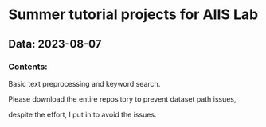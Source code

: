 # Summer tutorial projects for AIIS Lab

## Data: 2023-08-07

### Contents:

Basic text preprocessing and keyword search.

Please download the entire repository to prevent dataset path issues,

despite the effort, I put in to avoid the issues.
